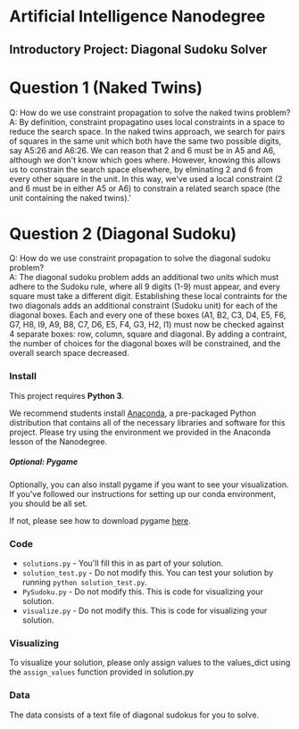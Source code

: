 # Artificial Intelligence Nanodegree
## Introductory Project: Diagonal Sudoku Solver

# Question 1 (Naked Twins)
Q: How do we use constraint propagation to solve the naked twins problem?  
A: By definition, constraint propagatino uses local constraints in a space to reduce the search space.  In the naked twins approach, we search for pairs of squares in the same unit which both have the same two possible digits, say A5:26 and A6:26.  We can reason that 2 and 6 must be in A5 and A6, although we don't know which goes where.  However, knowing this allows us to constrain the search space elsewhere, by elminating 2 and 6 from every other square in the unit.  In this way, we've used a local constraint (2 and 6 must be in either A5 or A6) to constrain a related search space (the unit containing the naked twins).'

# Question 2 (Diagonal Sudoku)
Q: How do we use constraint propagation to solve the diagonal sudoku problem?  
A: The diagonal sudoku problem adds an additional two units which must adhere to the Sudoku rule, where all 9 digits (1-9) must appear, and every square must take a different digit.  Establishing these local contraints for the two diagonals adds an additional constraint (Sudoku unit) for each of the diagonal boxes.  Each and every one of these boxes (A1, B2, C3, D4, E5, F6, G7, H8, I9, A9, B8, C7, D6, E5, F4, G3, H2, I1) must now be checked against 4 separate boxes: row, column, square and diagonal.  By adding a contraint, the number of choices for the diagonal boxes will be constrained, and the overall search space decreased.

### Install

This project requires **Python 3**.

We recommend students install [Anaconda](https://www.continuum.io/downloads), a pre-packaged Python distribution that contains all of the necessary libraries and software for this project. 
Please try using the environment we provided in the Anaconda lesson of the Nanodegree.

##### Optional: Pygame

Optionally, you can also install pygame if you want to see your visualization. If you've followed our instructions for setting up our conda environment, you should be all set.

If not, please see how to download pygame [here](http://www.pygame.org/download.shtml).

### Code

* `solutions.py` - You'll fill this in as part of your solution.
* `solution_test.py` - Do not modify this. You can test your solution by running `python solution_test.py`.
* `PySudoku.py` - Do not modify this. This is code for visualizing your solution.
* `visualize.py` - Do not modify this. This is code for visualizing your solution.

### Visualizing

To visualize your solution, please only assign values to the values_dict using the ```assign_values``` function provided in solution.py

### Data

The data consists of a text file of diagonal sudokus for you to solve.
